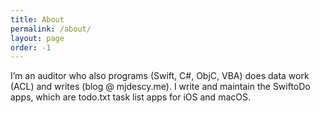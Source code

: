 ```yaml
---
title: About
permalink: /about/
layout: page
order: -1
---
```


I’m an auditor who also programs (Swift, C#, ObjC, VBA) does data work (ACL) and writes (blog @ mjdescy.me). I write and maintain the SwiftoDo apps, which are todo.txt task list apps for iOS and macOS.
